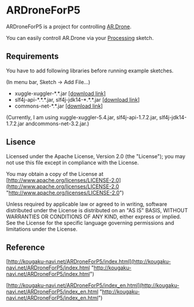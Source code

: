 # ARDroneForP5

ARDroneForP5 is a project for controlling [AR.Drone](http://ardrone2.parrot.com/usa/ "AR.Drone").

You can easily controll AR.Drone via your [Processing](http://processing.org "Processing") sketch.

## Requirements

You have to add following libraries before running example sketches.

(In menu bar, Sketch \-&gt; Add File...)

- xuggle\-xuggler\-\*.\*.jar [[download link]](http://www.xuggle.com/downloads "[download link]") 
- slf4j\-api\-\*.\*.\*.jar, slf4j\-jdk14\-\*.\*.\*.jar [[download link]](http://www.slf4j.org/download.html "[download link]")
- commons\-net\-\*.\*.jar [[download link]](http://commons.apache.org/net/download_net.cgi "[download link]")

(Currently, I am using xuggle\-xuggler\-5.4.jar, slf4j\-api\-1.7.2.jar, slf4j\-jdk14\-1.7.2.jar andcommons\-net\-3.2.jar.)

## Lisence

Licensed under the Apache License, Version 2.0 (the "License"); you may not use this file except in compliance with the License.

You may obtain a copy of the License at [http://www.apache.org/licenses/LICENSE-2.0](http://www.apache.org/licenses/LICENSE-2.0 "http://www.apache.org/licenses/LICENSE-2.0")

Unless required by applicable law or agreed to in writing, software distributed under the License is distributed on an "AS IS" BASIS, WITHOUT WARRANTIES OR CONDITIONS OF ANY KIND, either express or implied. See the License for the specific language governing permissions and limitations under the License.

## Reference

[http://kougaku-navi.net/ARDroneForP5/index.html](http://kougaku-navi.net/ARDroneForP5/index.html "http://kougaku-navi.net/ARDroneForP5/index.html")

[http://kougaku-navi.net/ARDroneForP5/index_en.html](http://kougaku-navi.net/ARDroneForP5/index_en.html "http://kougaku-navi.net/ARDroneForP5/index_en.html")

